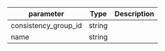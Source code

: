 | parameter | Type | Description |
| ----------- | ----------- |----------- |
| consistency_group_id  |  string  |    |
| name  |  string  |    |